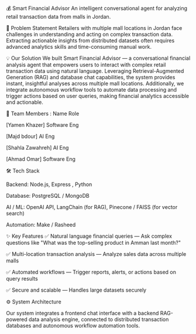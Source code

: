 💰 Smart Financial Advisor
An intelligent conversational agent for analyzing retail transaction data from malls in Jordan.

🧐 Problem Statement
Retailers with multiple mall locations in Jordan face challenges in understanding and acting on complex transaction data. Extracting actionable insights from distributed datasets often requires advanced analytics skills and time-consuming manual work.

💡 Our Solution
We built Smart Financial Advisor — a conversational financial analysis agent that empowers users to interact with complex retail transaction data using natural language.
Leveraging Retrieval-Augmented Generation (RAG) and database chat capabilities, the system provides instant, insightful analyses across multiple mall locations.
Additionally, we integrate autonomous workflow tools to automate data processing and trigger actions based on user queries, making financial analytics accessible and actionable.

👥 Team Members :
Name	Role	 

[Yamen Khazer]	Software Eng	

[Majd bdour]	AI Eng	

[Shahla Zawahreh]	AI Eng	

[Ahmad Omar] Software Eng

🛠️ Tech Stack

Backend: Node.js, Express , Python

Database: PostgreSQL / MongoDB

AI / ML: OpenAI API, LangChain (for RAG), Pinecone / FAISS (for vector search)

Automation: Make / Rasheed


✨ Key Features
✅ Natural language financial queries — Ask complex questions like "What was the top-selling product in Amman last month?"

✅ Multi-location transaction analysis — Analyze sales data across multiple malls

✅ Automated workflows — Trigger reports, alerts, or actions based on query results

✅ Secure and scalable — Handles large datasets securely

⚙️ System Architecture

Our system integrates a frontend chat interface with a backend RAG-powered data analysis engine, connected to distributed transaction databases and autonomous workflow automation tools.
